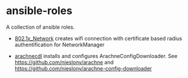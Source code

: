 # ansible-roles

A collection of ansible roles.

- [802.1x_Network](802.1x_Network/README.md) creates wifi connection with
  certificate based radius authentification for NetworkManager

- [arachnecdl](arachnecdl) installs and configures ArachneConfigDownloader. See
  https://github.com/nieslony/arachne and
  https://github.com/nieslony/arachne-config-downloader

